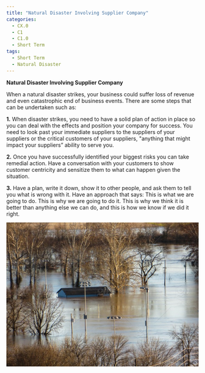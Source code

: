 ```yaml
---
title: "Natural Disaster Involving Supplier Company"
categories:
  - CX.0
  - C1
  - C1.0
  - Short Term
tags:
  - Short Term
  - Natural Disaster
---
```


**Natural Disaster Involving Supplier Company**

When a natural disaster strikes, your business could suffer loss of revenue and even catastrophic end of business events. There are some steps that can be undertaken such as:

**1.** When disaster strikes, you need to have a solid plan of action in place so you can deal with the effects and position your company for success. You need to look past your immediate suppliers to the suppliers of your suppliers or the critical customers of your suppliers, "anything that might impact your suppliers” ability to serve you.

**2.** Once you have successfully identified your biggest risks you can take remedial action. Have a conversation with your customers to show customer centricity and sensitize them to what can happen given the situation.

**3.** Have a plan, write it down, show it to other people, and ask them to tell you what is wrong with it. Have an approach that says: This is what we are going to do. This is why we are going to do it. This is why we think it is better than anything else we can do, and this is how we know if we did it right.

![image](https://github.com/ADOxx-org/DISRUPT-Knowledge-Base/blob/master/assets/images/stock-photo-weather-storm-flood-flooding-ac0b0ea8-6e74-4c95-839f-30478aaec84c.jpg)
